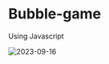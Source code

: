 # Bubble-game
Using Javascript


![2023-09-16](https://github.com/Maharshibhatnagar/Bubble-game/assets/119435144/734f1e3d-c31b-4cb4-8f74-73400c3b1fdf)
